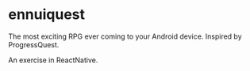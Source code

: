 # ennuiquest
The most exciting RPG ever coming to your Android device. Inspired by ProgressQuest.

An exercise in ReactNative.
